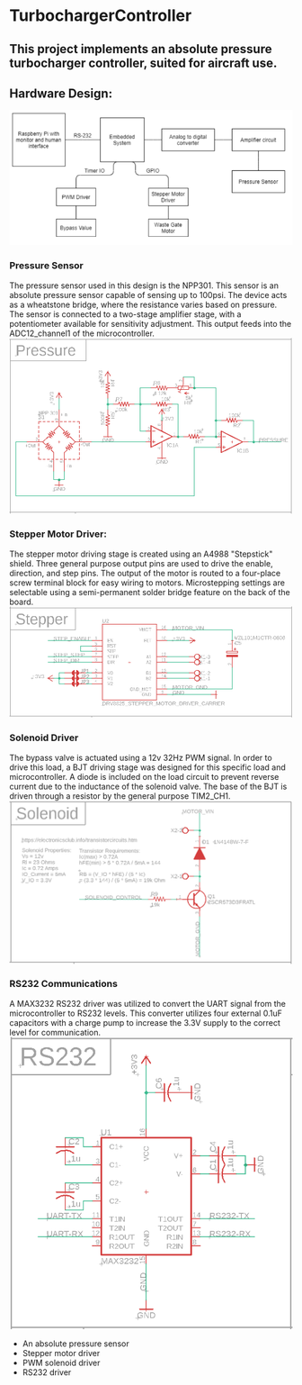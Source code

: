 # TurbochargerController
This project implements an absolute pressure turbocharger controller, suited for aircraft use. 
---
## Hardware Design:
![Block Diagram](/images/blockdiagram.PNG)
### Pressure Sensor
The pressure sensor used in this design is the NPP301. This sensor is an absolute pressure sensor capable of sensing up to 100psi. The device acts as a wheatstone bridge, where the resistance varies based on pressure. The sensor is connected to a two-stage amplifier stage, with a potentiometer available for sensitivity adjustment. This output feeds into the ADC12_channel1 of the microcontroller. 
![Pressure Sensor Schematic](/images/pressureschematic.PNG)
### Stepper Motor Driver:
The stepper motor driving stage is created using an A4988 "Stepstick" shield. Three general purpose output pins are used to drive the enable, direction, and step pins. The output of the motor is routed to a four-place screw terminal block for easy wiring to motors. Microstepping settings are selectable using a semi-permanent solder bridge feature on the back of the board.
![Stepper Motor Schematic](/images/stepperschematic.PNG)
### Solenoid Driver
The bypass valve is actuated using a 12v 32Hz PWM signal. In order to drive this load, a BJT driving stage was designed for this specific load and microcontroller. A diode is included on the load circuit to prevent reverse current due to the inductance of the solenoid valve. The base of the BJT is driven through a resistor by the general purpose TIM2_CH1.
![Solenoid Driver Schematic](/images/solenoidschematic.PNG)
### RS232 Communications
A MAX3232 RS232 driver was utilized to convert the UART signal from the microcontroller to RS232 levels. This converter utilizes four external 0.1uF capacitors with a charge pump to increase the 3.3V supply to the correct level for communication.
![RS232 Driver Schematic](/images/rs232schematic.PNG)
* An absolute pressure sensor
* Stepper motor driver
* PWM solenoid driver
* RS232 driver

